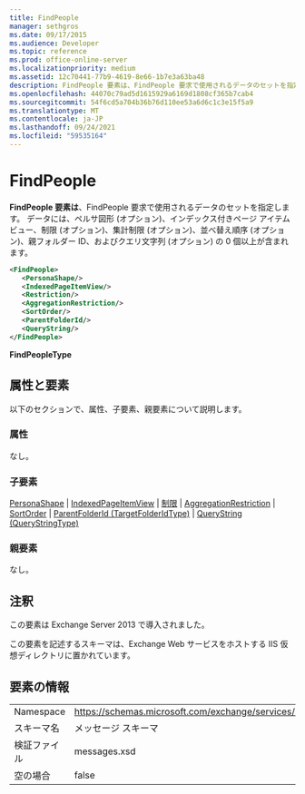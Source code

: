 ```yaml
---
title: FindPeople
manager: sethgros
ms.date: 09/17/2015
ms.audience: Developer
ms.topic: reference
ms.prod: office-online-server
ms.localizationpriority: medium
ms.assetid: 12c70441-77b9-4619-8e66-1b7e3a63ba48
description: FindPeople 要素は、FindPeople 要求で使用されるデータのセットを指定します。 データには、ペルサ図形 (オプション)、インデックス付きページ アイテム ビュー、制限 (オプション)、集計制限 (オプション)、並べ替え順序 (オプション)、親フォルダー ID、およびクエリ文字列 (オプション) の 0 個以上が含まれます。
ms.openlocfilehash: 44070c79ad5d1615929a6169d1808cf365b7cab4
ms.sourcegitcommit: 54f6cd5a704b36b76d110ee53a6d6c1c3e15f5a9
ms.translationtype: MT
ms.contentlocale: ja-JP
ms.lasthandoff: 09/24/2021
ms.locfileid: "59535164"
---
```

# <a name="findpeople"></a>FindPeople

**FindPeople 要素は**、FindPeople 要求で使用されるデータのセットを指定します。 データには、ペルサ図形 (オプション)、インデックス付きページ アイテム ビュー、制限 (オプション)、集計制限 (オプション)、並べ替え順序 (オプション)、親フォルダー ID、およびクエリ文字列 (オプション) の 0 個以上が含まれます。 
  
```XML
<FindPeople>
   <PersonaShape/>
   <IndexedPageItemView/>
   <Restriction/>
   <AggregationRestriction/>
   <SortOrder/>
   <ParentFolderId/>
   <QueryString/>
</FindPeople>
```

 **FindPeopleType**
## <a name="attributes-and-elements"></a>属性と要素

以下のセクションで、属性、子要素、親要素について説明します。
  
### <a name="attributes"></a>属性

なし。
  
### <a name="child-elements"></a>子要素

[PersonaShape](personashape.md)  | [IndexedPageItemView](indexedpageitemview.md)  | [制限](restriction.md)  | [AggregationRestriction](aggregationrestriction.md)  | [SortOrder](sortorder.md)  | [ParentFolderId (TargetFolderIdType)](parentfolderid-targetfolderidtype.md)  | [QueryString (QueryStringType)](querystring-querystringtype.md)
  
### <a name="parent-elements"></a>親要素

なし。
  
## <a name="remarks"></a>注釈

この要素は Exchange Server 2013 で導入されました。
  
この要素を記述するスキーマは、Exchange Web サービスをホストする IIS 仮想ディレクトリに置かれています。
  
## <a name="element-information"></a>要素の情報

|||
|:-----|:-----|
|Namespace  <br/> |https://schemas.microsoft.com/exchange/services/2006/messages  <br/> |
|スキーマ名  <br/> |メッセージ スキーマ  <br/> |
|検証ファイル  <br/> |messages.xsd  <br/> |
|空の場合  <br/> |false  <br/> |
   

